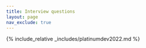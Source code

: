 ```yaml
---
title: Interview questions
layout: page
nav_exclude: true
---
```

{% include_relative _includes/platinumdev2022.md %}